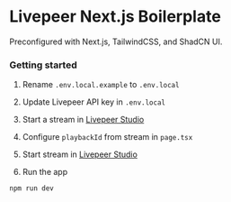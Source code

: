# Livepeer Next.js Boilerplate

Preconfigured with Next.js, TailwindCSS, and ShadCN UI.

### Getting started

1. Rename `.env.local.example` to `.env.local`

2. Update Livepeer API key in `.env.local`

3. Start a stream in [Livepeer Studio](https://livepeer.studio/)

4. Configure `playbackId` from stream in `page.tsx`

5. Start stream in [Livepeer Studio](https://livepeer.studio/)

6. Run the app

```sh
npm run dev
```
